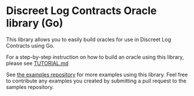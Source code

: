 # Discreet Log Contracts Oracle library (Go)

This library allows you to easily build oracles for use in Discreet Log Contracts using Go. 

For a step-by-step instruction on how to build an oracle using this library, please see [TUTORIAL.md](TUTORIAL.md)

See [the examples repository](https://github.com/mit-dci/dlc-oracle-go-samples) for more examples using this library. Feel free to contribute any examples you created by submitting a pull request to the samples repository.